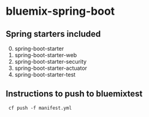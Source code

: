 # bluemix-spring-boot

## Spring starters included
 0. spring-boot-starter
 0. spring-boot-starter-web
 0. spring-boot-starter-security
 0. spring-boot-starter-actuator
 0. spring-boot-starter-test

## Instructions to push to bluemixtest

     cf push -f manifest.yml
     
